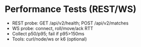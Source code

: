 # Performance Tests (REST/WS)
- REST probe: GET /api/v2/health; POST /api/v2/matches
- WS probe: connect, roll/move/ack RTT
- Collect p50/p95; fail if p95>150ms
- Tools: curl/node/ws or k6 (optional)
